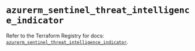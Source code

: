 # `azurerm_sentinel_threat_intelligence_indicator`

Refer to the Terraform Registry for docs: [`azurerm_sentinel_threat_intelligence_indicator`](https://registry.terraform.io/providers/hashicorp/azurerm/4.44.0/docs/resources/sentinel_threat_intelligence_indicator).
